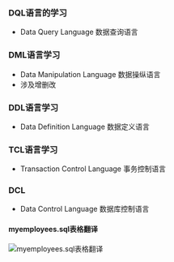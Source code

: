 

### DQL语言的学习

- Data Query Language 数据查询语言

### DML语言学习

- Data Manipulation Language 数据操纵语言
- 涉及增删改

### DDL语言学习

- Data Definition Language 数据定义语言

### TCL语言学习

-  Transaction Control Language 事务控制语言

###  DCL

- Data Control Language 数据库控制语言

#### myemployees.sql表格翻译

![myemployees.sql表格翻译](D:\MySQL笔记\辅助图片\myemployees.sql表格翻译.png)
